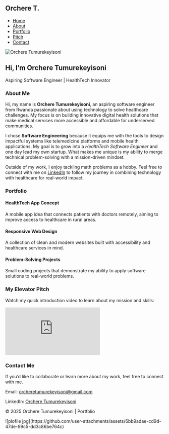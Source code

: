  <!DOCTYPE html>
<html lang="en">
<head>
  <meta charset="UTF-8">
  <meta name="viewport" content="width=device-width, initial-scale=1.0">
  <title>Orchere Tumurekeyisoni - Portfolio</title>
  <link href="https://cdn.jsdelivr.net/npm/tailwindcss@2.2.19/dist/tailwind.min.css" rel="stylesheet">
</head>
<body class="bg-gray-50 text-gray-800 font-sans">

  <!-- Navbar -->
  <nav class="bg-blue-600 text-white p-4 shadow-md">
    <div class="container mx-auto flex justify-between items-center">
      <h1 class="text-2xl font-bold">Orchere T.</h1>
      <ul class="flex space-x-6">
        <li><a href="#home" class="hover:underline">Home</a></li>
        <li><a href="#about" class="hover:underline">About</a></li>
        <li><a href="#portfolio" class="hover:underline">Portfolio</a></li>
        <li><a href="#pitch" class="hover:underline">Pitch</a></li>
        <li><a href="#contact" class="hover:underline">Contact</a></li>
      </ul>
    </div>
  </nav>

  <!-- Hero Section -->
  <section id="home" class="text-center py-20 bg-gradient-to-r from-blue-500 to-green-400 text-white">
    <img src="profile.jpg" alt="Orchere Tumurekeyisoni" class="mx-auto w-40 h-40 rounded-full mb-6 shadow-lg object-cover">
    <h2 class="text-4xl font-bold mb-4">Hi, I’m Orchere Tumurekeyisoni</h2>
    <p class="text-lg">Aspiring Software Engineer | HealthTech Innovator</p>
  </section>

  <!-- About Section -->
  <section id="about" class="container mx-auto py-16 px-6">
    <h3 class="text-3xl font-bold text-center mb-8">About Me</h3>
    <div class="max-w-3xl mx-auto text-lg leading-relaxed text-center">
      <p>Hi, my name is <strong>Orchere Tumurekeyisoni</strong>, an aspiring software engineer from Rwanda passionate about using technology to solve healthcare challenges. My focus is on building innovative digital health solutions that make medical services more accessible and affordable for underserved communities.</p>
      <p class="mt-4">I chose <strong>Software Engineering</strong> because it equips me with the tools to design impactful systems like telemedicine platforms and mobile health applications. My goal is to grow into a <em>HealthTech Software Engineer</em> and one day lead my own startup. What makes me unique is my ability to merge technical problem-solving with a mission-driven mindset.</p>
      <p class="mt-4">Outside of my work, I enjoy tackling math problems as a hobby. Feel free to connect with me on <a href="https://www.linkedin.com/in/orchere-tumurekeyisoni-7a536b380" target="_blank" class="text-blue-600 underline">LinkedIn</a> to follow my journey in combining technology with healthcare for real-world impact.</p>
    </div>
  </section>

  <!-- Portfolio Section -->
  <section id="portfolio" class="bg-gray-100 py-16 px-6">
    <h3 class="text-3xl font-bold text-center mb-8">Portfolio</h3>
    <div class="grid md:grid-cols-2 lg:grid-cols-3 gap-8 max-w-6xl mx-auto">
      <div class="bg-white p-6 rounded-2xl shadow-md">
        <h4 class="font-bold text-xl mb-2">HealthTech App Concept</h4>
        <p>A mobile app idea that connects patients with doctors remotely, aiming to improve access to healthcare in rural areas.</p>
      </div>
      <div class="bg-white p-6 rounded-2xl shadow-md">
        <h4 class="font-bold text-xl mb-2">Responsive Web Design</h4>
        <p>A collection of clean and modern websites built with accessibility and healthcare services in mind.</p>
      </div>
      <div class="bg-white p-6 rounded-2xl shadow-md">
        <h4 class="font-bold text-xl mb-2">Problem-Solving Projects</h4>
        <p>Small coding projects that demonstrate my ability to apply software solutions to real-world problems.</p>
      </div>
    </div>
  </section>

  <!-- Elevator Pitch Section -->
  <section id="pitch" class="container mx-auto py-16 px-6 text-center">
    <h3 class="text-3xl font-bold mb-6">My Elevator Pitch</h3>
    <p class="mb-6">Watch my quick introduction video to learn about my mission and skills:</p>
    <div class="aspect-w-16 aspect-h-9 max-w-3xl mx-auto">
      <iframe class="w-full h-64 md:h-96 rounded-xl shadow-md" src="https://www.youtube.com/embed/kC9mYQLB5bw" title="Elevator Pitch" frameborder="0" allowfullscreen></iframe>
    </div>
  </section>

  <!-- Contact Section -->
  <section id="contact" class="bg-blue-600 text-white py-16 px-6 text-center">
    <h3 class="text-3xl font-bold mb-6">Contact Me</h3>
    <p>If you’d like to collaborate or learn more about my work, feel free to connect with me.</p>
    <p class="mt-4">Email: <a href="mailto:orcheretumurekeyisoni@gmail.com" class="underline">orcheretumurekeyisoni@gmail.com</a></p>
    <p class="mt-2">LinkedIn: <a href="https://www.linkedin.com/in/orchere-tumurekeyisoni-7a536b380" target="_blank" class="underline">Orchere Tumurekeyisoni</a></p>
  </section>

  <!-- Footer -->
  <footer class="bg-gray-900 text-gray-400 text-center p-4">
    <p>&copy; 2025 Orchere Tumurekeyisoni | Portfolio</p>
  </footer>

</body>
</html>
![plofile jpg](https://github.com/user-attachments/assets/6bb9adae-cd9d-47de-99c5-dd3c86be764c)
